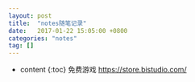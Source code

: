 ```yaml
---
layout: post
title:  "notes随笔记录"
date:   2017-01-22 15:05:00 +0800
categories: "notes"
tag: []
---
```



* content
{:toc}
免费游戏
https://store.bistudio.com/
